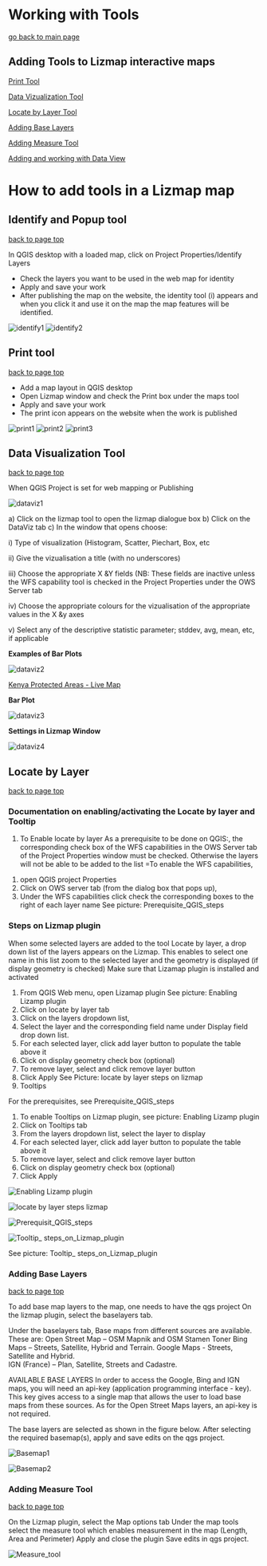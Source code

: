 # Working with Tools

[go back to main page](README.md)

## Adding Tools to Lizmap interactive maps

[Print Tool](#print-tool) 

[Data Vizualization Tool](#data-visualization-tool)

[Locate by Layer Tool](#locate-by-layer) 

[Adding Base Layers](#adding-base-layers) 

[Adding Measure Tool](#adding-measure-tool) 

[Adding and working with Data View](dataview.md)

# How to add tools in a Lizmap map

## Identify and Popup tool

[back to page top](#working-with-tools)

In QGIS desktop with a loaded map, click on Project Properties/Identify Layers
* Check the layers you want to be used in the web map for identity
* Apply and save your work
* After publishing the map on the website, the identity tool (i) appears and when you click it and use it on the map the map features will be identified.

![identify1](images/identify11.png)
![identify2](images/identify2.png)

## Print tool

[back to page top](#working-with-tools)

* Add a map layout in QGIS desktop
* Open Lizmap window and check the Print box under the maps tool
* Apply and save your work
* The print icon appears on the website when the work is published

![print1](images/print1.png)
![print2](images/print2.png)
![print3](images/print3.png)


## Data Visualization Tool

[back to page top](#working-with-tools)

When QGIS Project is set for web mapping or Publishing

![dataviz1](images/dataviz1.png)

a) Click on the lizmap tool to open the lizmap dialogue box
b) Click on the DataViz tab 
c) In the window that opens choose:

   i) Type of visualization (Histogram, Scatter, Piechart, Box, etc

   ii) Give the vizualisation a title (with no underscores)

   iii) Choose the appropriate X &Y fields  (NB: These fields are inactive unless the WFS capability tool is checked in the Project Properties under the OWS Server tab

   iv) Choose the appropriate colours for the vizualisation of the appropriate values in the X &y axes

   v) Select any of the descriptive statistic parameter; stddev, avg, mean, etc, if applicable

__Examples of Bar Plots__

![dataviz2](images/dataviz2.png)

[Kenya Protected Areas - Live Map](http://ws2018.terragis.net/lm33/index.php/view/map/?repository=ccrpws&project=kenya&layers=000000000BTTTTFT&bbox=1918852.942147%2C-850291.240807%2C6216448.419855%2C905925.920828&crs=EPSG%3A3857&layerStyles=Major_Towns%3Atown%20blue%3BProtected_Areas%3A%3BDistrict_Boundaries%3A)

__Bar Plot__

![dataviz3](images/dataviz3.png)

__Settings in Lizmap Window__

![dataviz4](images/dataviz4.png)



## Locate by Layer

[back to page top](#working-with-tools)

### Documentation on enabling/activating the Locate by layer and Tooltip 

1.	To Enable locate by layer 
As a prerequisite to be done on QGIS:, the corresponding check box of the WFS capabilities in the OWS Server tab of the Project Properties window must be checked. Otherwise the layers will not be able to be added to the list
=To enable the WFS capabilities, 
1)	open QGIS project Properties
2)	Click on OWS server tab (from the dialog box that pops up),
3)	Under the WFS capabilities click  check  the corresponding  boxes to the  right of  each layer name
See picture: Prerequisite_QGIS_steps 

### Steps on Lizmap plugin

When some selected layers are added to the tool Locate by layer, a drop down list of the layers appears on the Lizmap. This enables to select one name in this list zoom to the selected layer and  the geometry is displayed (if display geometry is checked) 
Make sure that Lizamap plugin is installed and activated 
1.	From QGIS Web menu, open Lizamap plugin
See picture: Enabling Lizamp plugin
2.	Click on locate by layer tab
3.	Click on the layers dropdown list, 
4.	Select the layer and the corresponding field name under Display field drop down list.
5.	For each selected  layer, click add layer button to populate the table above it
6.	Click on display geometry check box (optional)
7.	To remove layer, select and  click remove layer button
8.	Click Apply
See Picture: locate by layer steps on lizmap
2.	Tooltips

For the prerequisites, see Prerequisite_QGIS_steps

1.	To enable Tooltips on Lizmap plugin, see picture: Enabling Lizamp plugin
2.	Click on Tooltips tab 
3.	From the layers dropdown list, select the layer to display
4.	For each selected  layer, click add layer button to populate the table above it
5.	To remove layer, select and  click remove layer button
6.	Click on display geometry check box (optional)
7.	Click Apply


![Enabling Lizamp plugin](images/Enabling_Lizamp_plugin.png)

![locate by layer steps lizmap](images/locate_by_layer_steps_on_lizmap.png)

![Prerequisit_QGIS_steps](images/Prerequisit_QGIS_steps.png)

![Tooltip_ steps_on_Lizmap_plugin](images/Tooltip_steps_on_Lizmap_plugin.png)

See picture: Tooltip_ steps_on_Lizmap_plugin

### Adding Base Layers

[back to page top](#working-with-tools)

To add base map layers to the map, one needs to have the qgs project
On the lizmap plugin, select the baselayers tab.

Under the baselayers tab, Base maps from different sources are available. These are: 
Open Street Map – OSM Mapnik and OSM Stamen Toner
Bing Maps – Streets, Satellite, Hybrid and Terrain.
Google Maps - Streets, Satellite and Hybrid.  
IGN (France) – Plan, Satellite, Streets and Cadastre. 

AVAILABLE BASE LAYERS
In order to access the Google, Bing and IGN maps, you will need an api-key (application programming interface - key). 
This key gives access to a single map that allows the user to load base maps from these sources. 
As for the Open Street Maps layers, an api-key is not required.

The base layers are selected as shown in the figure below.
After selecting the required basemap(s), apply and save edits on the qgs project. 

![Basemap1](images/Basemap1.png)

![Basemap2](images/Basemap2.png)

### Adding Measure Tool

[back to page top](#working-with-tools)

On the Lizmap plugin, select the Map options tab 
Under the map tools select the measure tool which enables measurement in the map (Length, Area and Perimeter)
Apply and close the plugin 
Save edits in qgs project.

![Measure_tool](images/Measure_tool.png)


